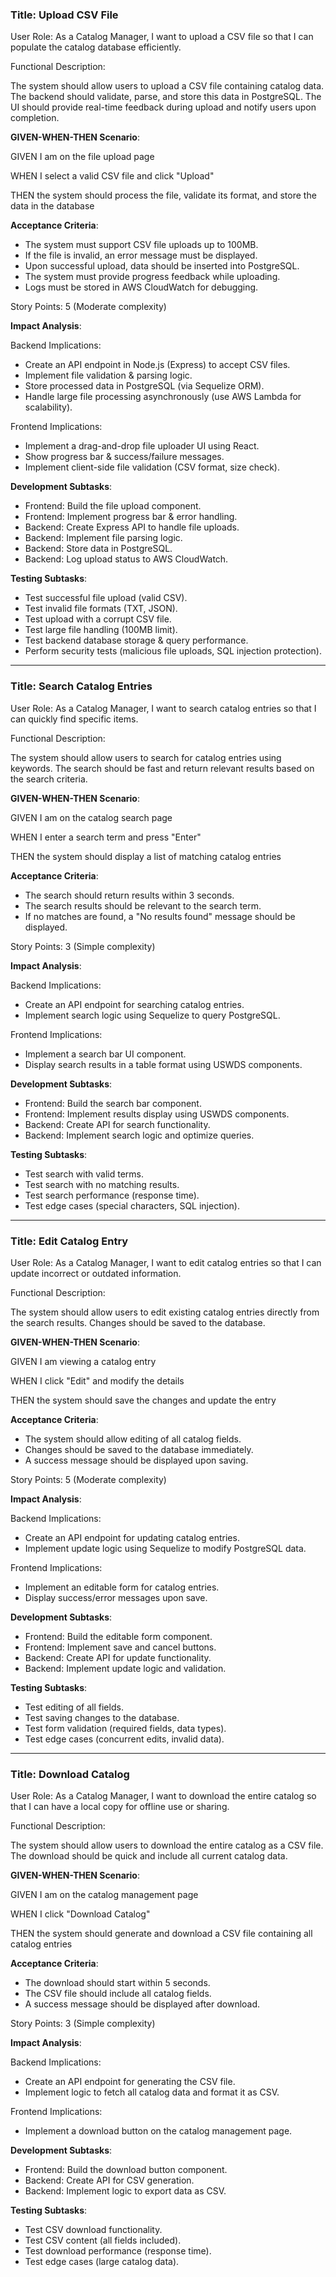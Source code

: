 ### **Title: Upload CSV File**

User Role: As a Catalog Manager, I want to upload a CSV file so that I can populate the catalog database efficiently.

Functional Description:

The system should allow users to upload a CSV file containing catalog data. The backend should validate, parse, and store this data in PostgreSQL. The UI should provide real-time feedback during upload and notify users upon completion.

**GIVEN-WHEN-THEN Scenario**:

GIVEN I am on the file upload page

WHEN I select a valid CSV file and click "Upload"

THEN the system should process the file, validate its format, and store the data in the database

**Acceptance Criteria**:

- The system must support CSV file uploads up to 100MB.
- If the file is invalid, an error message must be displayed.
- Upon successful upload, data should be inserted into PostgreSQL.
- The system must provide progress feedback while uploading.
- Logs must be stored in AWS CloudWatch for debugging.

Story Points: 5 (Moderate complexity)

**Impact Analysis**:

Backend Implications:

- Create an API endpoint in Node.js (Express) to accept CSV files.
- Implement file validation & parsing logic.
- Store processed data in PostgreSQL (via Sequelize ORM).
- Handle large file processing asynchronously (use AWS Lambda for scalability).

Frontend Implications:

- Implement a drag-and-drop file uploader UI using React.
- Show progress bar & success/failure messages.
- Implement client-side file validation (CSV format, size check).

**Development Subtasks**:

- Frontend: Build the file upload component.
- Frontend: Implement progress bar & error handling.
- Backend: Create Express API to handle file uploads.
- Backend: Implement file parsing logic.
- Backend: Store data in PostgreSQL.
- Backend: Log upload status to AWS CloudWatch.

**Testing Subtasks**:

- Test successful file upload (valid CSV).
- Test invalid file formats (TXT, JSON).
- Test upload with a corrupt CSV file.
- Test large file handling (100MB limit).
- Test backend database storage & query performance.
- Perform security tests (malicious file uploads, SQL injection protection).

---

### **Title: Search Catalog Entries**

User Role: As a Catalog Manager, I want to search catalog entries so that I can quickly find specific items.

Functional Description:

The system should allow users to search for catalog entries using keywords. The search should be fast and return relevant results based on the search criteria.

**GIVEN-WHEN-THEN Scenario**:

GIVEN I am on the catalog search page

WHEN I enter a search term and press "Enter"

THEN the system should display a list of matching catalog entries

**Acceptance Criteria**:

- The search should return results within 3 seconds.
- The search results should be relevant to the search term.
- If no matches are found, a "No results found" message should be displayed.

Story Points: 3 (Simple complexity)

**Impact Analysis**:

Backend Implications:

- Create an API endpoint for searching catalog entries.
- Implement search logic using Sequelize to query PostgreSQL.

Frontend Implications:

- Implement a search bar UI component.
- Display search results in a table format using USWDS components.

**Development Subtasks**:

- Frontend: Build the search bar component.
- Frontend: Implement results display using USWDS components.
- Backend: Create API for search functionality.
- Backend: Implement search logic and optimize queries.

**Testing Subtasks**:

- Test search with valid terms.
- Test search with no matching results.
- Test search performance (response time).
- Test edge cases (special characters, SQL injection).

---

### **Title: Edit Catalog Entry**

User Role: As a Catalog Manager, I want to edit catalog entries so that I can update incorrect or outdated information.

Functional Description:

The system should allow users to edit existing catalog entries directly from the search results. Changes should be saved to the database.

**GIVEN-WHEN-THEN Scenario**:

GIVEN I am viewing a catalog entry

WHEN I click "Edit" and modify the details

THEN the system should save the changes and update the entry

**Acceptance Criteria**:

- The system should allow editing of all catalog fields.
- Changes should be saved to the database immediately.
- A success message should be displayed upon saving.

Story Points: 5 (Moderate complexity)

**Impact Analysis**:

Backend Implications:

- Create an API endpoint for updating catalog entries.
- Implement update logic using Sequelize to modify PostgreSQL data.

Frontend Implications:

- Implement an editable form for catalog entries.
- Display success/error messages upon save.

**Development Subtasks**:

- Frontend: Build the editable form component.
- Frontend: Implement save and cancel buttons.
- Backend: Create API for update functionality.
- Backend: Implement update logic and validation.

**Testing Subtasks**:

- Test editing of all fields.
- Test saving changes to the database.
- Test form validation (required fields, data types).
- Test edge cases (concurrent edits, invalid data).

---

### **Title: Download Catalog**

User Role: As a Catalog Manager, I want to download the entire catalog so that I can have a local copy for offline use or sharing.

Functional Description:

The system should allow users to download the entire catalog as a CSV file. The download should be quick and include all current catalog data.

**GIVEN-WHEN-THEN Scenario**:

GIVEN I am on the catalog management page

WHEN I click "Download Catalog"

THEN the system should generate and download a CSV file containing all catalog entries

**Acceptance Criteria**:

- The download should start within 5 seconds.
- The CSV file should include all catalog fields.
- A success message should be displayed after download.

Story Points: 3 (Simple complexity)

**Impact Analysis**:

Backend Implications:

- Create an API endpoint for generating the CSV file.
- Implement logic to fetch all catalog data and format it as CSV.

Frontend Implications:

- Implement a download button on the catalog management page.

**Development Subtasks**:

- Frontend: Build the download button component.
- Backend: Create API for CSV generation.
- Backend: Implement logic to export data as CSV.

**Testing Subtasks**:

- Test CSV download functionality.
- Test CSV content (all fields included).
- Test download performance (response time).
- Test edge cases (large catalog data).